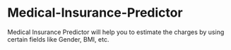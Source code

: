 # Medical-Insurance-Predictor
Medical Insurance Predictor will help you to estimate the charges by using certain fields like Gender, BMI, etc.

